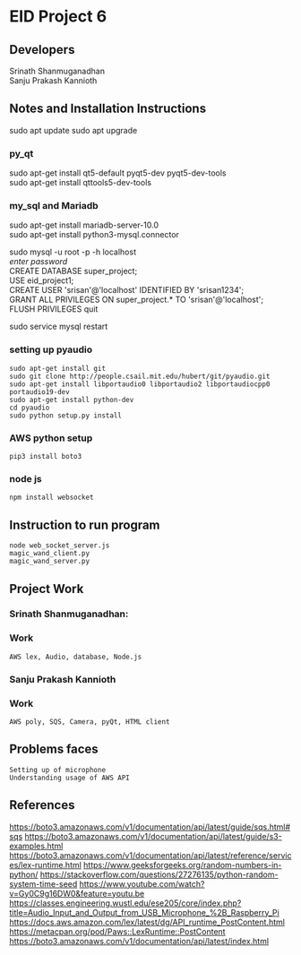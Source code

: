# EID Project 6

## Developers
Srinath Shanmuganadhan  
Sanju Prakash Kannioth

## Notes and Installation Instructions

sudo apt update
sudo apt upgrade

### py_qt
sudo apt-get install qt5-default pyqt5-dev pyqt5-dev-tools  
sudo apt-get install qttools5-dev-tools

### my_sql and Mariadb
sudo apt-get install mariadb-server-10.0  
sudo apt-get install python3-mysql.connector

sudo mysql -u root -p -h localhost  
	*enter password*  
	CREATE DATABASE super_project;  
	USE eid_project1;  
	CREATE USER 'srisan'@'localhost' IDENTIFIED BY 'srisan1234';  
	GRANT ALL PRIVILEGES ON super_project.* TO 'srisan'@'localhost';  
	FLUSH PRIVILEGES
	quit  

sudo service mysql restart  

### setting up pyaudio
	sudo apt-get install git
	sudo git clone http://people.csail.mit.edu/hubert/git/pyaudio.git
	sudo apt-get install libportaudio0 libportaudio2 libportaudiocpp0 portaudio19-dev
	sudo apt-get install python-dev
	cd pyaudio
	sudo python setup.py install
	
### AWS python setup
	pip3 install boto3
	
### node js
	npm install websocket

## Instruction to run program
	node web_socket_server.js
	magic_wand_client.py
	magic_wand_server.py

## Project Work

### Srinath Shanmuganadhan:
### Work 
	AWS lex, Audio, database, Node.js

### Sanju Prakash Kannioth
### Work
	AWS poly, SQS, Camera, pyQt, HTML client
	
## Problems faces
	Setting up of microphone
	Understanding usage of AWS API

## References
https://boto3.amazonaws.com/v1/documentation/api/latest/guide/sqs.html#sqs
https://boto3.amazonaws.com/v1/documentation/api/latest/guide/s3-examples.html
https://boto3.amazonaws.com/v1/documentation/api/latest/reference/services/lex-runtime.html
https://www.geeksforgeeks.org/random-numbers-in-python/
https://stackoverflow.com/questions/27276135/python-random-system-time-seed
https://www.youtube.com/watch?v=Gy0C9g16DW0&feature=youtu.be
https://classes.engineering.wustl.edu/ese205/core/index.php?title=Audio_Input_and_Output_from_USB_Microphone_%2B_Raspberry_Pi
https://docs.aws.amazon.com/lex/latest/dg/API_runtime_PostContent.html
https://metacpan.org/pod/Paws::LexRuntime::PostContent
https://boto3.amazonaws.com/v1/documentation/api/latest/index.html


